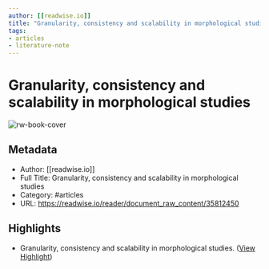 ```yaml
---
author: [[readwise.io]]
title: "Granularity, consistency and scalability in morphological studies"
tags: 
- articles
- literature-note
---
```

# Granularity, consistency and scalability in morphological studies

![rw-book-cover](https://readwise-assets.s3.amazonaws.com/static/images/article1.be68295a7e40.png)

## Metadata
- Author: [[readwise.io]]
- Full Title: Granularity, consistency and scalability in morphological studies
- Category: #articles
- URL: https://readwise.io/reader/document_raw_content/35812450

## Highlights
- Granularity, consistency and
  scalability in morphological
  studies. ([View Highlight](https://read.readwise.io/read/01gzxeaxs02z9x6sej8apjjv46))

